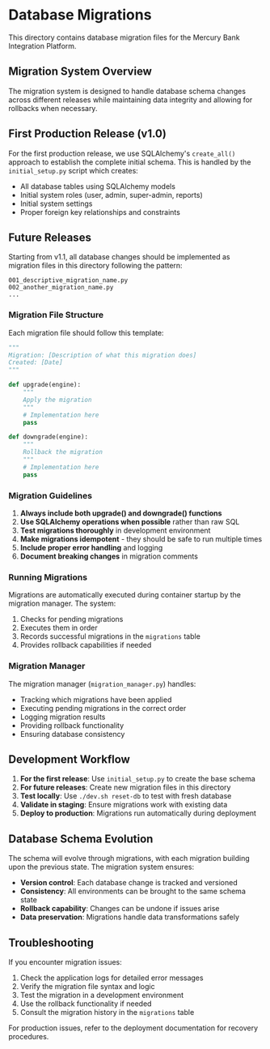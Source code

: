 # Database Migrations

This directory contains database migration files for the Mercury Bank Integration Platform.

## Migration System Overview

The migration system is designed to handle database schema changes across different releases while maintaining data integrity and allowing for rollbacks when necessary.

## First Production Release (v1.0)

For the first production release, we use SQLAlchemy's `create_all()` approach to establish the complete initial schema. This is handled by the `initial_setup.py` script which creates:

- All database tables using SQLAlchemy models
- Initial system roles (user, admin, super-admin, reports)
- Initial system settings
- Proper foreign key relationships and constraints

## Future Releases

Starting from v1.1, all database changes should be implemented as migration files in this directory following the pattern:

```
001_descriptive_migration_name.py
002_another_migration_name.py
...
```

### Migration File Structure

Each migration file should follow this template:

```python
"""
Migration: [Description of what this migration does]
Created: [Date]
"""

def upgrade(engine):
    """
    Apply the migration
    """
    # Implementation here
    pass

def downgrade(engine):
    """
    Rollback the migration
    """
    # Implementation here
    pass
```

### Migration Guidelines

1. **Always include both upgrade() and downgrade() functions**
2. **Use SQLAlchemy operations when possible** rather than raw SQL
3. **Test migrations thoroughly** in development environment
4. **Make migrations idempotent** - they should be safe to run multiple times
5. **Include proper error handling** and logging
6. **Document breaking changes** in migration comments

### Running Migrations

Migrations are automatically executed during container startup by the migration manager. The system:

1. Checks for pending migrations
2. Executes them in order
3. Records successful migrations in the `migrations` table
4. Provides rollback capabilities if needed

### Migration Manager

The migration manager (`migration_manager.py`) handles:

- Tracking which migrations have been applied
- Executing pending migrations in the correct order
- Logging migration results
- Providing rollback functionality
- Ensuring database consistency

## Development Workflow

1. **For the first release**: Use `initial_setup.py` to create the base schema
2. **For future releases**: Create new migration files in this directory
3. **Test locally**: Use `./dev.sh reset-db` to test with fresh database
4. **Validate in staging**: Ensure migrations work with existing data
5. **Deploy to production**: Migrations run automatically during deployment

## Database Schema Evolution

The schema will evolve through migrations, with each migration building upon the previous state. The migration system ensures:

- **Version control**: Each database change is tracked and versioned
- **Consistency**: All environments can be brought to the same schema state
- **Rollback capability**: Changes can be undone if issues arise
- **Data preservation**: Migrations handle data transformations safely

## Troubleshooting

If you encounter migration issues:

1. Check the application logs for detailed error messages
2. Verify the migration file syntax and logic
3. Test the migration in a development environment
4. Use the rollback functionality if needed
5. Consult the migration history in the `migrations` table

For production issues, refer to the deployment documentation for recovery procedures.
